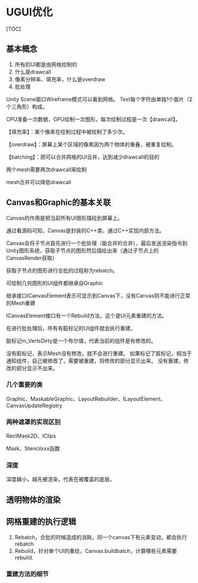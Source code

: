 # UGUI优化

[TOC]

## 基本概念

1. 所有的UI都是由网格绘制的
2. 什么是drawcall
3. 像素分辨率、填充率，什么是overdraw
4. 批处理

Unity Scene窗口Wireframe模式可以看到网格。
Text每个字符由单独1个面片（2个三角形）构成。

CPU准备一次数据，GPU绘制一次图形，每次绘制过程是一次【drawcall】。

【填充率】：某个像素在绘制过程中被绘制了多少次。

【overdraw】：屏幕上某个区域的像素因为两个物体的重叠，被重复绘制。

【batching】：把可以合并网格的UI合并，达到减少drawcall的目的

两个mesh需要两次drawcall来绘制

mesh合并可以降低drawcall


## Canvas和Graphic的基本关联

Canvas的作用是把当前所有UI图形描绘到屏幕上。

通过看源码可知，Canvas是封装的C++类，通过C++实现内部方法。

Canvas会将子节点首先进行一个批处理（能合并的合并），最后发送渲染指令到Unity图形系统，获取子节点的图形然后描绘出来（通过子节点上的CanvasRender获取）

获取子节点的图形进行合批的过程称为rebatch。

可绘制几何图形的UI组件都继承自Graphic

继承接口ICanvasElement表示可显示到Canvas下，没有Canvas则不能进行正常的Mesh重建

ICanvasElement接口有一个Rebuild方法，这个是UI元素重建的方法。

在进行批处理后，所有有脏标记的UI组件就会执行重建。

脏标记m_VertsDirty是一个布尔值，代表当前的组件是有修改的。

没有脏标记，表示Mesh没有修改，就不会进行重建。
如果标记了脏标记，相当于通知组件，自己被修改了，需要被重建，将修改的部分显示出来。
没有重建，修改的部分显示不出来。

### 几个重要的类

Graphic、MaskableGraphic、LayoutRebuilder、ILayoutElement、CanvasUpdateRegistry

### 两种遮罩的实现区别

RectMask2D、IClips

Mask、Stencilxxx函数

### 深度

深度越小，越先被渲染，代表在被覆盖的底层。

## 透明物体的渲染



## 网格重建的执行逻辑

1. Rebatch，合批的时候造成的消耗，同一个canvas下有元素变动，都会执行rebatch
2. Rebuild，针对单个UI的重绘，Canvas.buildbatch，计算哪些元素需要rebuild.



### 重建方法的细节





